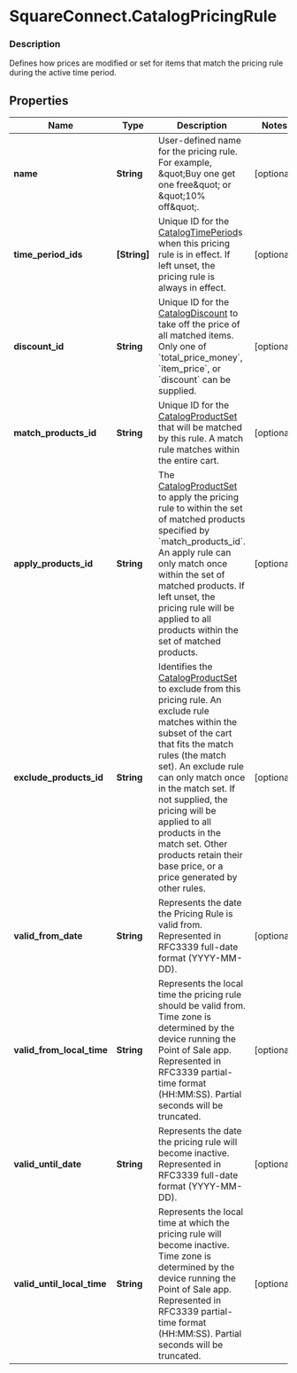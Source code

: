 # SquareConnect.CatalogPricingRule

### Description

Defines how prices are modified or set for items that match the pricing rule during the active time period.

## Properties
Name | Type | Description | Notes
------------ | ------------- | ------------- | -------------
**name** | **String** | User-defined name for the pricing rule. For example, \&quot;Buy one get one free\&quot; or \&quot;10% off\&quot;. | [optional] 
**time_period_ids** | **[String]** | Unique ID for the [CatalogTimePeriod](#type-catalogtimeperiod)s when this pricing rule is in effect. If left unset, the pricing rule is always in effect. | [optional] 
**discount_id** | **String** | Unique ID for the [CatalogDiscount](#type-catalogdiscount) to take off the price of all matched items.  Only one of &#x60;total_price_money&#x60;, &#x60;item_price&#x60;, or &#x60;discount&#x60; can be supplied. | [optional] 
**match_products_id** | **String** | Unique ID for the [CatalogProductSet](#type-catalogproductset) that will be matched by this rule. A match rule matches within the entire cart. | [optional] 
**apply_products_id** | **String** | The [CatalogProductSet](#type-catalogproductset) to apply the pricing rule to within the set of matched products specified by &#x60;match_products_id&#x60;. An apply rule can only match once within the set of matched products. If left unset, the pricing rule will be applied to all products within the set of matched products. | [optional] 
**exclude_products_id** | **String** | Identifies the [CatalogProductSet](#type-catalogproductset) to exclude from this pricing rule. An exclude rule matches within the subset of the cart that fits the match rules (the match set). An exclude rule can only match once in the match set. If not supplied, the pricing will be applied to all products in the match set. Other products retain their base price, or a price generated by other rules. | [optional] 
**valid_from_date** | **String** | Represents the date the Pricing Rule is valid from. Represented in RFC3339 full-date format (YYYY-MM-DD). | [optional] 
**valid_from_local_time** | **String** | Represents the local time the pricing rule should be valid from. Time zone is determined by the device running the Point of Sale app.  Represented in RFC3339 partial-time format (HH:MM:SS). Partial seconds will be truncated. | [optional] 
**valid_until_date** | **String** | Represents the date the pricing rule will become inactive.  Represented in RFC3339 full-date format (YYYY-MM-DD). | [optional] 
**valid_until_local_time** | **String** | Represents the local time at which the pricing rule will become inactive. Time zone is determined by the device running the Point of Sale app.  Represented in RFC3339 partial-time format (HH:MM:SS). Partial seconds will be truncated. | [optional] 


